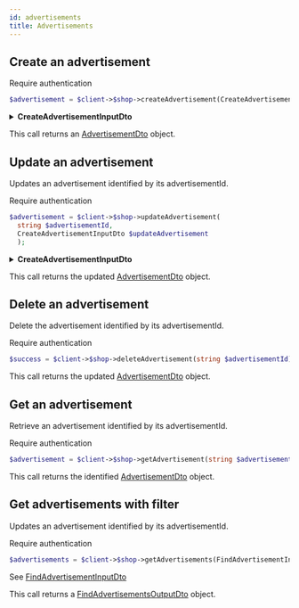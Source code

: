 ```yaml
---
id: advertisements
title: Advertisements
---
```


## Create an advertisement

<span class="badge badge--warning">Require authentication</span>

```php
$advertisement = $client->$shop->createAdvertisement(CreateAdvertisementInputDto $createAdvertisement);
```

<details>
<summary><b>CreateAdvertisementInputDto</b></summary>

| Fields              |                                    Type                                    |      Required      | Description                                        |
| ------------------- | :------------------------------------------------------------------------: | :----------------: | -------------------------------------------------- |
| name                |                                   string                                   | :white_check_mark: | The name of the **advertisement**                  |
| **description**     |                                   string                                   | :white_check_mark: | Description of the **advertisement**               |
| **redirectUrl**     |                                   string                                   | :white_check_mark: | The redirect **url**                               |
| **displayZones**    |              [DisplayZoneEnum](../shop-types#displayzoneenum)              |        :x:         | Zones to display the **advertisement**             |
| **backgroundImage** |          [MediaObjectOutputDto](media-types#MediaObjectOutputDto)          |        :x:         | The background image to **display**                |
| **translations**    | [AdvertisementTranslationDto[]](../shop-types#AdvertisementTranslationDto) |        :x:         | The translations available for this advertisement. |
| **metadatas**       |                                   mixed                                    |        :x:         | TODO                                               |

</details>

This call returns an [AdvertisementDto](../shop-types#AdvertisementDto) object.

## Update an advertisement

Updates an advertisement identified by its advertisementId.

<span class="badge badge--warning">Require authentication</span>

```php
$advertisement = $client->$shop->updateAdvertisement(
  string $advertisementId,
  CreateAdvertisementInputDto $updateAdvertisement
  );
```

<details>
<summary><b>CreateAdvertisementInputDto</b></summary>

| Fields              |                                    Type                                    |      Required      | Description                                            |
| ------------------- | :------------------------------------------------------------------------: | :----------------: | ------------------------------------------------------ |
| **name**            |                                   string                                   | :white_check_mark: | The name of the **advertisement**                      |
| **description**     |                                   string                                   | :white_check_mark: | Description of the **advertisement**                   |
| **redirectUrl**     |                                   string                                   | :white_check_mark: | The redirect **url**                                   |
| **displayZones**    |              [DisplayZoneEnum](../shop-types#displayzoneenum)              |        :x:         | Zones to display the **advertisement**                 |
| **backgroundImage** |          [MediaObjectOutputDto](media-types#MediaObjectOutputDto)          |        :x:         | The background image to **display**                    |
| **translations**    | [AdvertisementTranslationDto[]](../shop-types#AdvertisementTranslationDto) |        :x:         | The translations available for this **advertisement**. |
| **metadatas**       |                                   mixed                                    |        :x:         | TODO                                                   |

</details>

This call returns the updated [AdvertisementDto](../shop-types#AdvertisementDto) object.

## Delete an advertisement

Delete the advertisement identified by its advertisementId.

<span class="badge badge--warning">Require authentication</span>

```php
$success = $client->$shop->deleteAdvertisement(string $advertisementId);
```

This call returns the updated [AdvertisementDto](../shop-types#AdvertisementDto) object.

## Get an advertisement

Retrieve an advertisement identified by its advertisementId.

<span class="badge badge--warning">Require authentication</span>

```php
$advertisement = $client->$shop->getAdvertisement(string $advertisementId);
```

This call returns the identified [AdvertisementDto](../shop-types#AdvertisementsOutpuDto) object.

## Get advertisements with filter

Updates an advertisement identified by its advertisementId.

<span class="badge badge--warning">Require authentication</span>

```php
$advertisements = $client->$shop->getAdvertisements(FindAdvertisementInputDto $filters);
```

See [FindAdvertisementInputDto](../shop-types#FindAdvertisementInputDto)

This call returns a [FindAdvertisementsOutputDto](../shop-types#FindAdvertisementsOutputDto) object.
